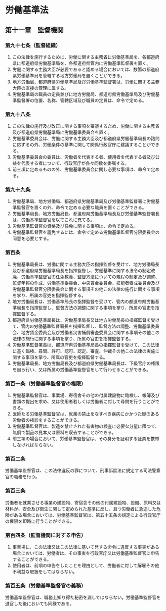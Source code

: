 # 労働基準法

## 第十一章　監督機関

### 第九十七条（監督組織）

1. この法律を施行するために、労働に関する主務省に労働基準局を、各都道府県に都道府県労働基準局を、各都道府県管内に労働基準監督署を置く。
2. 労働に関する主務大臣が必要であると認める場合においては、数箇の都道府県労働基準局を管轄する地方労働局を置くことができる。
3. 地方労働局、都道府県労働基準局及び労働基準監督署は、労働に関する主務大臣の直接の管理に属する。
4. 労働基準局の職員の定員並びに地方労働局、都道府県労働基準局及び労働基準監督署の位置、名称、管轄区域及び職員の定員は、命令で定める。

### 第九十八条

1. この法律の施行及び改正に関する事項を審議するため、労働に関する主務省及び都道府県労働基準局に労働基準委員会を置く。
2. 労働基準委員会は、労働に関する主務大臣及び都道府県労働基準局長の諮問に応ずるの外、労働条件の基準に関して関係行政官庁に建議することができる。
3. 労働基準委員会の委員は、労働者を代表する者、使用者を代表する者及び公益を代表する者について、行政官庁が各々同数を委嘱する。
4. 前三項に定めるものの外、労働基準委員会に関し必要な事項は、命令で定める。

### 第九十九条

1. 労働基準局、地方労働局、都道府県労働基準局及び労働基準監督署に労働基準監督官を置くの外、命令で定める必要な職員を置くことができる。
2. 労働基準局長、地方労働局長、都道府県労働基準局長及び労働基準監督署長は、労働基準監督官を以てこれに充てる。
3. 労働基準監督官の資格及び任免に関する事項は、命令で定める。
4. 労働基準監督官を罷免するには、命令で定める労働基準監督官分限委員会の同意を必要とする。

### 第百条

1. 労働基準局長は、労働に関する主務大臣の指揮監督を受けて、地方労働局長及び都道府県労働基準局長を指揮監督し、労働基準に関する法令の制定改廃、労働基準監督官の任免教養、監督方法についての規程の制定及び調整、監督年報の作成、労働基準委員会、中央賃金委員会、技能者養成委員会及び労働基準監督官分限委員会に関する事項その他この法律の施行に関する事項を掌り、所属の官吏を指揮監督する。
2. 地方労働局長は、労働基準局長の指揮監督を受けて、管内の都道府県労働基準局長を指揮監督し、監督方法の調整に関する事項を掌り、所属の官吏を指揮監督する。
3. 都道府県労働基準局長は、労働基準局長又は地方労働局長の指揮監督を受けて、管内の労働基準監督署長を指揮監督し、監督方法の調整、労働基準委員会、地方賃金委員会及び労働者災害補償審査委員会に関する事項その他この法律の施行に関する事項を掌り、所属の官吏を指揮監督する。
4. 労働基準監督署長は、都道府県労働基準局長の指揮監督を受けて、この法律に基く臨検、尋問、許可、認可、認定、審査、仲裁その他この法律の実施に関する事項を掌り、所属の官吏を指揮監督する。
5. 労働基準局長、地方労働局長及び都道府県労働基準局長は、下級官庁の権限を自ら行い、又は所属の労働基準監督官をして行わせることができる。

### 第百一条（労働基準監督官の権限）

1. 労働基準監督官は、事業場、寄宿舎その他の付属建設物に臨検し、帳簿及び書類の提出を求め、又は使用者若しくは労働者に対して尋問を行うことができる。
2. 医師たる労働基準監督官は、就業の禁止をなすべき疾病にかかつた疑のある労働者の検診をすることができる。
3. 労働基準監督官は、製造を禁止された有害物の検査に必要な分量に限つて、無償で製品の見本又は原料を収去することができる。
4. 前三項の場合において、労働基準監督官は、その身分を証明する証票を携帯しなければならない。

### 第百二条

労働基準監督官は、この法律違反の罪について、刑事訴訟法に規定する司法警察官の職務を行う。

### 第百三条

労働者を就業させる事業の建設物、寄宿舎その他の付属建設物、設備、原料又は材料が、安全及び衛生に関して定められた基準に反し、且つ労働者に急迫した危険がある場合においては、労働基準監督官は、第五十五条の規定による行政官庁の権限を即時に行うことができる。

### 第百四条（監督機関に対する申告）

1. 事業場に、この法律又はこの法律に基いて発する命令に違反する事実がある場合においては、労働者は、その事実を行政官庁又は労働基準監督官に申告することができる。
2. 使用者は、前項の申告をしたことを理由として、労働者に対して解雇その他不利益な取扱をしてはならない。

### 第百五条（労働基準監督官の義務）

労働基準監督官は、職務上知り得た秘密を漏してはならない。労働基準監督官を退官した後においても同様である。
